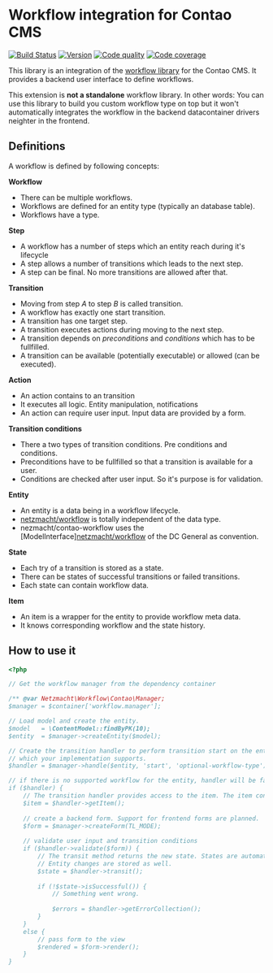 
Workflow integration for Contao CMS
===================================


[![Build Status](http://img.shields.io/travis/netzmacht/contao-workflow/master.svg?style=flat-square)](https://travis-ci.org/netzmacht/contao-workflow)
[![Version](http://img.shields.io/packagist/v/netzmacht/contao-workflow.svg?style=flat-square)](http://packagist.com/packages/netzmacht/contao-workflow)
[![Code quality](http://img.shields.io/scrutinizer/g/netzmacht/contao-workflow.svg?style=flat-square)](https://scrutinizer-ci.com/g/netzmacht/contao-workflow/)
[![Code coverage](http://img.shields.io/scrutinizer/coverage/g/netzmacht/contao-workflow.svg?style=flat-square)](https://scrutinizer-ci.com/g/netzmacht/contao-workflow/)

This library is an integration of the [workflow library](http://github.com/netzmacht/workflow) for the Contao CMS. It 
provides a backend user interface to define workflows.

This extension is **not a standalone** workflow library. In other words: You can use this library to build you custom 
workflow type on top but it won't automatically integrates the workflow in the backend datacontainer drivers neighter
in the frontend.

Definitions
-----------

A workflow is defined by following concepts:

**Workflow**
 * There can be multiple workflows.
 * Workflows are defined for an entity type (typically an database table). 
 * Workflows have a type.
 
**Step**
 * A workflow has a number of steps which an entity reach during it's lifecycle
 * A step allows a number of transitions which leads to the next step.
 * A step can be final. No more transitions are allowed after that.

**Transition**
 * Moving from step *A* to step *B* is called transition.
 * A workflow has exactly one start transition.
 * A transition has one target step.
 * A transition executes actions during moving to the next step.
 * A transition depends on *preconditions* and *conditions* which has to be fullfilled.
 * A transition can be available (potentially executable) or allowed (can be executed). 
 
**Action**
 * An action contains to an transition
 * It executes all logic. Entity manipulation, notifications
 * An action can require user input. Input data are provided by a form.

**Transition conditions**
 * There a two types of transition conditions. Pre conditions and conditions.
 * Preconditions have to be fullfilled so that a transition is available for a user.
 * Conditions are checked after user input. So it's purpose is for validation.
 
**Entity**
 * An entity is a data being in a workflow lifecycle. 
 * [netzmacht/workflow](http://github.com/netzmacht/workflow) is totally independent of the data type.
 * nezmacht/contao-workflow uses the [ModelInterface][netzmacht/workflow](https://github.com/contao-community-alliance/dc-general/blob/develop/src/ContaoCommunityAlliance/DcGeneral/Data/ModelInterface.php)
  of the DC General as convention.
 
**State**
 * Each try of a transition is stored as a state.
 * There can be states of successful transitions or failed transitions.
 * Each state can contain workflow data.
 
**Item**
 * An item is a wrapper for the entity to provide workflow meta data.
 * It knows corresponding workflow and the state history.

How to use it
-------------

```php
<?php 

// Get the workflow manager from the dependency container

/** @var Netzmacht\Workflow\Contao\Manager;
$manager = $container['workflow.manager'];

// Load model and create the entity.
$model   = \ContentModel::findByPK(10);
$entity  = $manager->createEntity($model);

// Create the transition handler to perform transition start on the entity. Optional select your workflow type
// which your implementation supports.
$handler = $manager->handle($entity, 'start', 'optional-workflow-type');

// if there is no supported workflow for the entity, handler will be false
if ($handler) {
    // The transition handler provides access to the item. The item contains the entity.
    $item = $handler->getItem();
    
    // create a backend form. Support for frontend forms are planned.
    $form = $manager->createForm(TL_MODE);
    
    // validate user input and transition conditions
    if ($handler->validate($form)) {
        // The transit method returns the new state. States are automatically stored in the state repository.
        // Entity changes are stored as well.
        $state = $handler->transit();
        
        if (!$state->isSuccessful()) {
            // Something went wrong.
            
            $errors = $handler->getErrorCollection();
        }
    }
    else {
        // pass form to the view
        $rendered = $form->render();
    }
}

```
